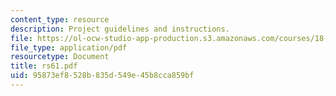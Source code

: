 ```yaml
---
content_type: resource
description: Project guidelines and instructions.
file: https://ol-ocw-studio-app-production.s3.amazonaws.com/courses/18-06ci-linear-algebra-communications-intensive-spring-2004/95873ef8528b835d549e45b8cca859bf_rs61.pdf
file_type: application/pdf
resourcetype: Document
title: rs61.pdf
uid: 95873ef8-528b-835d-549e-45b8cca859bf
---
```

